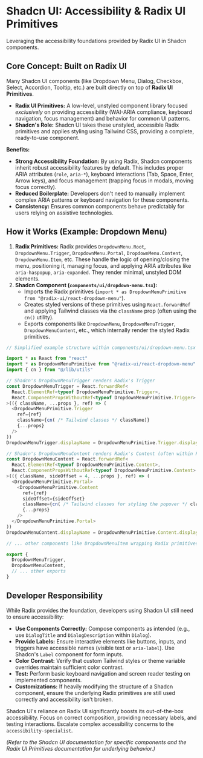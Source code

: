 # Shadcn UI: Accessibility & Radix UI Primitives

Leveraging the accessibility foundations provided by Radix UI in Shadcn components.

## Core Concept: Built on Radix UI

Many Shadcn UI components (like Dropdown Menu, Dialog, Checkbox, Select, Accordion, Tooltip, etc.) are built directly on top of **Radix UI Primitives**.

*   **Radix UI Primitives:** A low-level, unstyled component library focused *exclusively* on providing accessibility (WAI-ARIA compliance, keyboard navigation, focus management) and behavior for common UI patterns.
*   **Shadcn's Role:** Shadcn UI takes these unstyled, accessible Radix primitives and applies styling using Tailwind CSS, providing a complete, ready-to-use component.

**Benefits:**

*   **Strong Accessibility Foundation:** By using Radix, Shadcn components inherit robust accessibility features by default. This includes proper ARIA attributes (`role`, `aria-*`), keyboard interactions (Tab, Space, Enter, Arrow keys), and focus management (trapping focus in modals, moving focus correctly).
*   **Reduced Boilerplate:** Developers don't need to manually implement complex ARIA patterns or keyboard navigation for these components.
*   **Consistency:** Ensures common components behave predictably for users relying on assistive technologies.

## How it Works (Example: Dropdown Menu)

1.  **Radix Primitives:** Radix provides `DropdownMenu.Root`, `DropdownMenu.Trigger`, `DropdownMenu.Portal`, `DropdownMenu.Content`, `DropdownMenu.Item`, etc. These handle the logic of opening/closing the menu, positioning it, managing focus, and applying ARIA attributes like `aria-haspopup`, `aria-expanded`. They render minimal, unstyled DOM elements.
2.  **Shadcn Component (`components/ui/dropdown-menu.tsx`):**
    *   Imports the Radix primitives (`import * as DropdownMenuPrimitive from "@radix-ui/react-dropdown-menu"`).
    *   Creates styled versions of these primitives using `React.forwardRef` and applying Tailwind classes via the `className` prop (often using the `cn()` utility).
    *   Exports components like `DropdownMenu`, `DropdownMenuTrigger`, `DropdownMenuContent`, etc., which internally render the styled Radix primitives.

```typescript
// Simplified example structure within components/ui/dropdown-menu.tsx

import * as React from "react"
import * as DropdownMenuPrimitive from "@radix-ui/react-dropdown-menu" // Import Radix
import { cn } from "@/lib/utils"

// Shadcn's DropdownMenuTrigger renders Radix's Trigger
const DropdownMenuTrigger = React.forwardRef<
  React.ElementRef<typeof DropdownMenuPrimitive.Trigger>,
  React.ComponentPropsWithoutRef<typeof DropdownMenuPrimitive.Trigger>
>(({ className, ...props }, ref) => (
  <DropdownMenuPrimitive.Trigger
    ref={ref}
    className={cn( /* Tailwind classes */ className)}
    {...props}
  />
))
DropdownMenuTrigger.displayName = DropdownMenuPrimitive.Trigger.displayName

// Shadcn's DropdownMenuContent renders Radix's Content (often within Portal)
const DropdownMenuContent = React.forwardRef<
  React.ElementRef<typeof DropdownMenuPrimitive.Content>,
  React.ComponentPropsWithoutRef<typeof DropdownMenuPrimitive.Content>
>(({ className, sideOffset = 4, ...props }, ref) => (
  <DropdownMenuPrimitive.Portal>
    <DropdownMenuPrimitive.Content
      ref={ref}
      sideOffset={sideOffset}
      className={cn( /* Tailwind classes for styling the popover */ className)}
      {...props}
    />
  </DropdownMenuPrimitive.Portal>
))
DropdownMenuContent.displayName = DropdownMenuPrimitive.Content.displayName

// ... other components like DropdownMenuItem wrapping Radix primitives ...

export {
  DropdownMenuTrigger,
  DropdownMenuContent,
  // ... other exports
}

```

## Developer Responsibility

While Radix provides the foundation, developers using Shadcn UI still need to ensure accessibility:

*   **Use Components Correctly:** Compose components as intended (e.g., use `DialogTitle` and `DialogDescription` within `Dialog`).
*   **Provide Labels:** Ensure interactive elements like buttons, inputs, and triggers have accessible names (visible text or `aria-label`). Use Shadcn's `Label` component for form inputs.
*   **Color Contrast:** Verify that custom Tailwind styles or theme variable overrides maintain sufficient color contrast.
*   **Test:** Perform basic keyboard navigation and screen reader testing on implemented components.
*   **Customizations:** If heavily modifying the structure of a Shadcn component, ensure the underlying Radix primitives are still used correctly and accessibility isn't broken.

Shadcn UI's reliance on Radix UI significantly boosts its out-of-the-box accessibility. Focus on correct composition, providing necessary labels, and testing interactions. Escalate complex accessibility concerns to the `accessibility-specialist`.

*(Refer to the Shadcn UI documentation for specific components and the Radix UI Primitives documentation for underlying behavior.)*